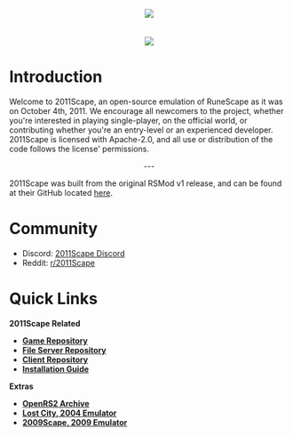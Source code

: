 <p align="center">
  <img src="https://github.com/2011Scape/.github/assets/75695035/7d488713-711b-4aad-926a-a1d88941503c" />
  <br>
  <br>
  <br>
  <img src="https://github.com/2011Scape/.github/assets/75695035/79c4e8f9-8246-43de-80c7-ea48d93130b0" />
  <br>
</p>





# Introduction

Welcome to 2011Scape, an open-source emulation of RuneScape as it was on October 4th, 2011. We encourage all newcomers to the project, whether you're interested in playing single-player, on the official world, or contributing whether you're an entry-level or an experienced developer. 2011Scape is licensed with Apache-2.0, and all use or distribution of the code follows the license' permissions.

<p align="center">
---
</p>

2011Scape was built from the original RSMod v1 release, and can be found at their GitHub located [here](https://github.com/Tomm0017/rsmod).

# Community

- Discord: [2011Scape Discord](https://discord.gg/jDbBAKjhxh)
- Reddit: [r/2011Scape](https://www.reddit.com/r/2011scape/)


# Quick Links

<b>2011Scape Related<b>
- [Game Repository](https://github.com/2011Scape/game)
- [File Server Repository](https://github.com/2011Scape/file-server)
- [Client Repository](https://github.com/2011Scape/stronghold-client)
- [Installation Guide](https://github.com/2011Scape/installation-guide)

<b>Extras</b>
- [OpenRS2 Archive](https://archive.openrs2.org/)
- [Lost City, 2004 Emulator](https://discord.gg/hN3tHUmZEN)
- [2009Scape, 2009 Emulator](https://2009scape.org)
